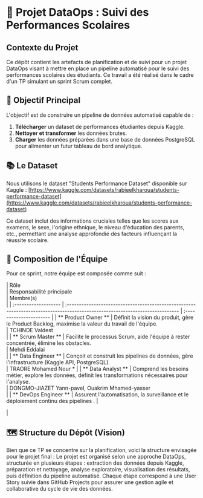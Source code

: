 # 🚀 Projet DataOps : Suivi des Performances Scolaires

## Contexte du Projet

Ce dépôt contient les artefacts de planification et de suivi pour un projet DataOps visant à mettre en place un pipeline automatisé pour le suivi des performances scolaires des étudiants. Ce travail a été réalisé dans le cadre d'un TP simulant un sprint Scrum complet.

## 🎯 Objectif Principal

L'objectif est de construire un pipeline de données automatisé capable de :
1.  **Télécharger** un dataset de performances étudiantes depuis Kaggle.
2.  **Nettoyer et transformer** les données brutes.
3.  **Charger** les données préparées dans une base de données PostgreSQL pour alimenter un futur tableau de bord analytique.

## 📚 Le Dataset

Nous utilisons le dataset "Students Performance Dataset" disponible sur Kaggle :
[https://www.kaggle.com/datasets/rabieelkharoua/students-performance-dataset](https://www.kaggle.com/datasets/rabieelkharoua/students-performance-dataset)

Ce dataset inclut des informations cruciales telles que les scores aux examens, le sexe, l'origine ethnique, le niveau d'éducation des parents, etc., permettant une analyse approfondie des facteurs influençant la réussite scolaire.

## 👥 Composition de l'Équipe

Pour ce sprint, notre équipe est composée comme suit :

|
 Rôle                 
|
 Responsabilité principale                                                                                                    
|
 Membre(s)               
|
|
:-------------------
|
:----------------------------------------------------------------------------------------------------------------------------
|
:----------------------
|
|
**
Product Owner
**
|
 Définit la vision du produit, gère le Product Backlog, maximise la valeur du travail de l'équipe.                              
|
 TCHINDE Valdest         
|
|
**
Scrum Master
**
|
 Facilite le processus Scrum, aide l'équipe à rester concentrée, élimine les obstacles.                                        
|
 Mehdi Eddalai           
|
|
**
Data Engineer
**
|
 Conçoit et construit les pipelines de données, gère l'infrastructure (Kaggle API, PostgreSQL).                                
|
TRAORE Mohamed Nour 
*
|
|
**
Data Analyst
**
|
 Comprend les besoins métier, explore les données, définit les transformations nécessaires pour l'analyse.                      
|
 DONGMO-JIAZET Yann-pavel, Ouakrim Mhamed-yasser   
|
|
**
DevOps Engineer
**
|
 Assurent l'automatisation, la surveillance et le déploiement continu des pipelines . 
|
 
|

## 🗺️ Structure du Dépôt (Vision)

Bien que ce TP se concentre sur la planification, voici la structure envisagée pour le projet final :
Le projet est organisé selon une approche DataOps, structurée en plusieurs étapes : extraction des données depuis Kaggle, préparation et nettoyage, analyse exploratoire, visualisation des résultats, puis définition du pipeline automatisé.
Chaque étape correspond à une User Story suivie dans GitHub Projects pour assurer une gestion agile et collaborative du cycle de vie des données.
